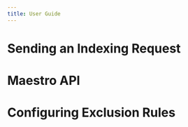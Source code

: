 ```yaml
---
title: User Guide
---
```


# Sending an Indexing Request


# Maestro API

# Configuring Exclusion Rules